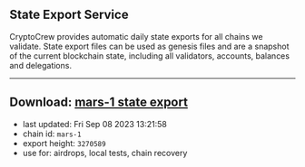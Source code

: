 ## State Export Service
CryptoCrew provides automatic daily state exports for all chains we validate. State export files can be used as genesis files and are a snapshot of the current blockchain state, including all validators, accounts, balances and delegations.

---
**Download: [mars-1 state export](https://dl.ccvalidators.com/SERVICE/mars/mars-1_export_3270589.json)**
---

- last updated: Fri Sep 08 2023 13:21:58
- chain id: `mars-1`
- export height: `3270589`
- use for: airdrops, local tests, chain recovery
